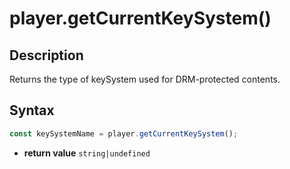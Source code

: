 # player.getCurrentKeySystem()

## Description

Returns the type of keySystem used for DRM-protected contents.

## Syntax

```js
const keySystemName = player.getCurrentKeySystem();
```

 - **return value** `string|undefined`
